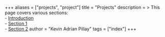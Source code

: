 +++
aliases = ["projects", "project"]
title = "Projects"
description = >
    This page covers various sections:  
    - [Introduction](#game-server-host)  
    - [Section 1](#section-1)  
    - [Section 2](#section-2)
author = "Kevin Adrian Pillay"
tags = ["index"]
+++
